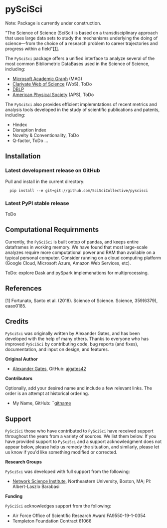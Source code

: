 # pySciSci

Note: Package is currently under construction.

"The Science of Science (SciSci) is based on a transdisciplinary approach that uses large data sets to study the mechanisms underlying the doing of science—from the choice of a research problem to career trajectories and progress within a field"[[1]](#1).

The ``PySciSci`` package offers a unified interface to analyze several of the most common Bibliometric DataBases used in the Science of Science, including:
- [Microsoft Academic Graph](https://docs.microsoft.com/en-us/academic-services/graph/) (MAG)
- [Clarivate Web of Science](https://clarivate.com/webofsciencegroup/solutions/web-of-science/) (WoS), ToDo
- [DBLP](https://dblp.uni-trier.de)
- [American Physical Society](https://journals.aps.org/datasets) (APS), ToDo

The ``PySciSci`` also provides efficient implemntations of recent metrics and analysis tools developed in the study of scientific publications and patents, including:
- Hindex
- Disruption Index
- Novelty & Conventionality, ToDo
- Q-factor, ToDo
...



## Installation

### Latest development release on GitHub

Pull and install in the current directory:

```
  pip install --e git+git://github.com/SciSciCollective/pyscisci
```

### Latest PyPI stable release

ToDo

## Computational Requirnments

Currently, the ``PySciSci`` is built ontop of pandas, and keeps entire dataframes in working memory.  We have found that most large-scale analyzes require more computational power and RAM than available on a typical personal computer.   Consider running on a cloud computing platform (Google Cloud, Microsoft Azure, Amazon Web Services, etc).  

ToDo: explore Dask and pySpark implemenations for multiprocessing.


## References

<a id="1">[1]</a> 
Fortunato, Santo et al. (2018). 
Science of Science. 
Science, 359(6379), eaao0185.


## Credits

``PySciSci`` was originally written by Alexander Gates, and has been developed
with the help of many others. Thanks to everyone who has improved ``PySciSci`` by contributing code, bug reports (and fixes), documentation, and input on design, and features.


**Original Author**

- [Alexander Gates](http://alexandergates.net/), GitHub: [ajgates42](https://github.com/ajgates42)


**Contributors**

Optionally, add your desired name and include a few relevant links. The order
is an attempt at historical ordering.

- My Name, GitHub: ``[gitname](https://github.com/gitname)

Support
-------

``PySciSci`` those who have contributed to ``PySciSci`` have received
support throughout the years from a variety of sources.  We list them below.
If you have provided support to ``PySciSci`` and a support acknowledgment does
not appear below, please help us remedy the situation, and similarly, please
let us know if you'd like something modified or corrected.

**Research Groups**

``PySciSci`` was developed with full support from the following:

- [Network Science Institute](https://www.networkscienceinstitute.org), Northeastern University, Boston, MA; PI: Albert-Laszlo Barabasi

**Funding**

``PySciSci`` acknowledges support from the following:

- Air Force Office of Scientific Research Award FA9550-19-1-0354
- Templeton Foundation Contract 61066

